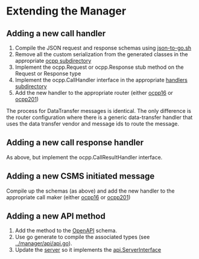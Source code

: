 # Extending the Manager

## Adding a new call handler

1. Compile the JSON request and response schemas using [json-to-go.sh](../scripts/json-to-go.sh)
2. Remove all the custom serialization from the generated classes in the appropriate [ocpp subdirectory](../manager/ocpp)
3. Implement the ocpp.Request or ocpp.Response stub method on the Request or Response type
4. Implement the ocpp.CallHandler interface in the appropriate [handlers subdirectory](../manager/handlers)
5. Add the new handler to the appropriate router (either [ocpp16](../manager/handlers/ocpp16/routing.go) or [ocpp201](../manager/handlers/ocpp201/routing.go))

The process for DataTransfer messages is identical. The only difference is the router configuration where there is a
generic data-transfer handler that uses the data transfer vendor and message ids to route the message.

## Adding a new call response handler

As above, but implement the ocpp.CallResultHandler interface.

## Adding a new CSMS initiated message

Compile up the schemas (as above) and add the new handler to the appropriate call maker (either [ocpp16](../manager/handlers/ocpp16/routing.go) or [ocpp201](../manager/handlers/ocpp201/routing.go))

## Adding a new API method

1. Add the method to the [OpenAPI](../manager/api/api-spec.yaml) schema.
2. Use go generate to compile the associated types (see [../manager/api/api.go](../manager/api/api.go)).
3. Update the [server](../manager/api/server.go) so it implements the [api.ServerInterface](../manager/api/api.gen.go)